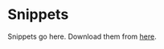 # Snippets

Snippets go here.
Download them from [here](https://github.com/honza/vim-snippets/tree/master/snippets).
